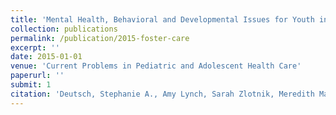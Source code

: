 ```yaml
---
title: 'Mental Health, Behavioral and Developmental Issues for Youth in Foster Care'
collection: publications
permalink: /publication/2015-foster-care
excerpt: ''
date: 2015-01-01
venue: 'Current Problems in Pediatric and Adolescent Health Care'
paperurl: ''
submit: 1
citation: 'Deutsch, Stephanie A., Amy Lynch, Sarah Zlotnik, Meredith Matone, Amanda Kreider, and Kathleen Noonan. 2015. &quot;Mental Health, Behavioral and Developmental Issues for Youth in Foster Care.&quot; <i>Current Problems in Pediatric and Adolescent Health Care</i> 45 (10): 292–97.'
---
```




